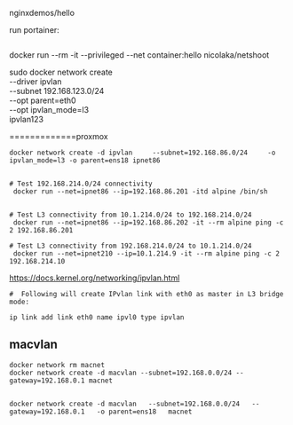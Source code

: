 nginxdemos/hello

run portainer:

```

```

docker run --rm -it --privileged --net container:hello nicolaka/netshoot


sudo docker network create \
--driver ipvlan \
--subnet 192.168.123.0/24 \
--opt parent=eth0 \
--opt ipvlan_mode=l3 \
ipvlan123



=============proxmox
```shell
docker network create -d ipvlan     --subnet=192.168.86.0/24     -o ipvlan_mode=l3 -o parent=ens18 ipnet86


# Test 192.168.214.0/24 connectivity
 docker run --net=ipnet86 --ip=192.168.86.201 -itd alpine /bin/sh


# Test L3 connectivity from 10.1.214.0/24 to 192.168.214.0/24
 docker run --net=ipnet86 --ip=192.168.86.202 -it --rm alpine ping -c 2 192.168.86.201

# Test L3 connectivity from 192.168.214.0/24 to 10.1.214.0/24
 docker run --net=ipnet210 --ip=10.1.214.9 -it --rm alpine ping -c 2 192.168.214.10

 ```



https://docs.kernel.org/networking/ipvlan.html

 ```shell
 #  Following will create IPvlan link with eth0 as master in L3 bridge mode:

 ip link add link eth0 name ipvl0 type ipvlan

 ```


 ## macvlan

 ```
docker network rm macnet
docker network create -d macvlan --subnet=192.168.0.0/24 --gateway=192.168.0.1 macnet


docker network create -d macvlan   --subnet=192.168.0.0/24   --gateway=192.168.0.1   -o parent=ens18   macnet

 ```